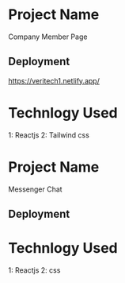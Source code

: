 # Project Name

Company Member Page

## Deployment

https://veritech1.netlify.app/

# Technlogy Used

1: Reactjs
2: Tailwind css

# Project Name

Messenger Chat

## Deployment

# Technlogy Used

1: Reactjs
2: css
